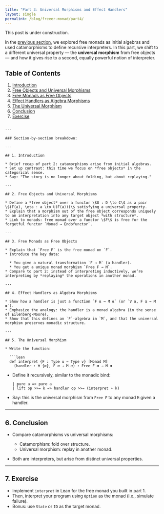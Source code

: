 ```yaml
---
title: "Part 3: Universal Morphisms and Effect Handlers"
layout: single
permalink: /blog/freeer-monad/part4/
---
```


This post is under construction.

In the [previous section](/blog/freeer-monad/part2/), we explored free monads as initial algebras and used catamorphisms to define recursive interpreters. In this part, we shift to a different universal property — the **universal morphism** from free objects — and how it gives rise to a second, equally powerful notion of interpreter.

<!-- vscode-markdown-toc -->
## Table of Contents

1. [Introduction](#Introduction)
2. [Free Objects and Universal Morphisms](#Universal)
3. [Free Monads as Free Objects](#FreeMonadAsFreeObject)
4. [Effect Handlers as Algebra Morphisms](#Handlers)
5. [The Universal Morphism](#UnivMorphism)
6. [Conclusion](#Conclusion)
7. [Exercise](#Exercise)
<!-- /vscode-markdown-toc -->
```

---

### Section-by-section breakdown:

---

## 1. Introduction

* Brief recap of part 2: catamorphisms arise from initial algebras.
* Set up contrast: this time we focus on *free objects* in the categorical sense.
* Say: "The story is no longer about folding, but about replaying."

---

## 2. Free Objects and Universal Morphisms

* Define a *free object* over a functor \$U : D \to C\$ as a pair \$(F(a), \eta : a \to U(F(a)))\$ satisfying a universal property.
* Explain that a morphism out of the free object corresponds uniquely to an interpretation into any target object *with structure*.
* Link to monads: free monad over a functor \$F\$ is free for the forgetful functor `Monad → Endofunctor`.

---

## 3. Free Monads as Free Objects

* Explain that `Free F` is the free monad on `F`.
* Introduce the key data:

  * You give a natural transformation `F → M` (a handler).
  * You get a unique monad morphism `Free F → M`.
* Compare to part 2: instead of interpreting inductively, we’re interpreting by *replaying* the operations in another monad.

---

## 4. Effect Handlers as Algebra Morphisms

* Show how a handler is just a function `F α → M α` (or `∀ α, F α → M α`).
* Emphasize the analogy: the handler is a monad algebra (in the sense of Eilenberg-Moore).
* Show that this defines an `F`-algebra in `M`, and that the universal morphism preserves monadic structure.

---

## 5. The Universal Morphism

* Write the function:

  ```lean
  def interpret {F : Type u → Type v} [Monad M]
    (handler : ∀ {α}, F α → M α) : Free F α → M α
  ```
* Define it recursively, similar to the monadic bind:

  ```lean
  | pure a => pure a
  | lift op >>= k => handler op >>= (interpret ∘ k)
  ```
* Say: this is the universal morphism from `Free F` to any monad `M` given a handler.

---

## 6. Conclusion

* Compare catamorphisms vs universal morphisms:

  * Catamorphism: fold over structure.
  * Universal morphism: replay in another monad.
* Both are interpreters, but arise from distinct universal properties.

---

## 7. Exercise

* Implement `interpret` in Lean for the free monad you built in part 1.
* Then, interpret your program using `Option` as the monad (i.e., simulate failure).
* Bonus: use `State` or `IO` as the target monad.
